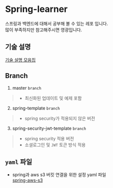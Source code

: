 # Spring-learner
스프링과 백엔드에 대해서 공부해 볼 수 있는 레포 입니다.  
많이 부족하지만 참고해주시면 영광입니다.  

## 기술 설명
[기술 설명 모음집](https://github.com/duckbill413/spring-learner/tree/master/learner)

## Branch
1. master `branch`
  > - 최신화된 업데이트 및 예제 포함
2. spring-template `branch`  
  > - spring security가 적용되지 않은 버전
3. spring-security-jwt-template `branch`
  > - spring security 적용 버전
  > - 소셜로그인 및 `JWT` 토큰 방식 적용

## `yaml` 파일
- spring과 aws s3 버킷 연결을 위한 설정 yaml 파일  
[spring-aws-s3](https://github.com/duckbill413/spring-learner/commit/62cee35925bf4d6f80495400fc2ecb6186154aef#diff-6a52b38301672b5bedc43d9918e9e919787108727e94efeab5b3a0708a310eb0)
